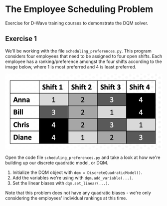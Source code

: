 # The Employee Scheduling Problem

Exercise for D-Wave training courses to demonstrate the DQM solver.

## Exercise 1

We'll be working with the file `scheduling_preferences.py`. This program considers four employees that need to be assigned to four open shifts.  Each employee has a ranking/preference amongst the four shifts according to the image below, where 1 is most preferred and 4 is least preferred.

![Employee preference rankings](scheduling_preferences.png "Employee Preferences")

Open the code file `scheduling_preferences.py` and take a look at how we're building up our discrete quadratic model, or DQM.

1. Initialize the DQM object with `dqm = DiscreteQuadraticModel()`.
2. Add the variables we're using with `dqm.add_variable(...)`.
3. Set the linear biases with `dqm.set_linear(...)`.

Note that this problem does not have any quadratic biases - we're only considering the employees' individual rankings at this time.
